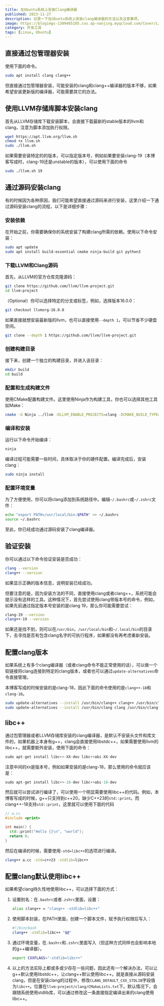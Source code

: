 ```yaml
---
title: 在Ubuntu系统上安装Clang编译器
published: 2023-11-27
description: 记录一下在Ubuntu系统上安装clang编译器的方法以及注意事项。
image: https://blogimgs-1309485105.cos.ap-nanjing.myqcloud.com/Cover/Linux/llvm.png
category: 开发工具
tags: [Linux, Ubuntu]
---
```


## 直接通过包管理器安装

使用下面的命令。

```bash
sudo apt install clang clang++
```

但直接通过包管理器安装，可能安装的clang和clang++编译器的版本不够，如果希望安装更新版的编译器，可能需要其它的办法。

## 使用LLVM存储库脚本安装clang

首先从LLVM存储库下载安装脚本，会直接下载最新的stable版本的llvm和clang，注意为脚本添加执行权限。

```bash
wget https://apt.llvm.org/llvm.sh
chmod +x llvm.sh
sudo ./llvm.sh
```

如果需要安装特定的的版本，可以指定版本号，例如如果要安装clang-19（本博客写成时，clang-19还是unstable的版本），可以使用下面的命令

```bash
sudo ./llvm.sh 19
```

## 通过源码安装clang

有的时候因为各种原因，我们可能希望直接通过源码来进行安装，这里介绍一下通过源码安装clang的流程，以下是详细步骤：

### 安装依赖

在开始之前，你需要确保你的系统安装了构建clang所需的依赖。使用以下命令安装：

```bash
sudo apt update
sudo apt install build-essential cmake ninja-build git python3
```

### 下载LLVM和Clang源码

首先，从LLVM的官方仓库克隆源码：

```bash
git clone https://github.com/llvm/llvm-project.git
cd llvm-project
```

（Optional）你可以选择特定的分支或标签，例如，选择版本16.0.0：

```bash
git checkout llvmorg-16.0.0
```

如果直接就想安装最新版的llvm，也可以直接使用`--depth 1`，可以节省不少硬盘空间。

```bash
git clone --depth 1 https://github.com/llvm/llvm-project.git
```

### 创建构建目录

接下来，创建一个独立的构建目录，并进入该目录：

```bash
mkdir build
cd build
```

### 配置和生成构建文件

使用CMake配置构建文件。这里使用Ninja作为构建工具，你也可以选择其他工具如Make：

```bash
cmake -G Ninja ../llvm -DLLVM_ENABLE_PROJECTS=clang -DCMAKE_BUILD_TYPE=Release -DLLVM_TARGETS_TO_BUILD=X86
```

### 编译和安装

运行以下命令开始编译：

```bash
ninja
```

编译过程可能需要一些时间，具体取决于你的硬件配置。编译完成后，安装clang：

```bash
sudo ninja install
```

### 配置环境变量

为了方便使用，你可以将clang添加到系统路径中。编辑`~/.bashrc`或`~/.zshrc`文件：

```bash
echo "export PATH=/usr/local/bin:$PATH" >> ~/.bashrc
source ~/.bashrc
```

至此，你已经成功通过源码安装了clang编译器。

## 验证安装

你可以通过以下命令验证安装是否成功：

```bash
clang --version
clang++ --version
```

如果显示正确的版本信息，说明安装已经成功。

但要注意的是，因为安装方法的不同，直接使用clang或者clang++，系统可能会提示没有这样的工具。这种情况下，首先尝试使用clang带版本号的命令，例如，如果先前通过指定版本号安装的是clang 19，那么你可能需要尝试：

```bash
clang-19 --version
clang++-19 --version
```

如果还是找不到，则可以在`/usr/bin`，`/usr/local/bin`和`~/.local/bin`的目录下，去寻找是否有包含clang名字的可执行程序，如果都没有再考虑重新安装。

## 配置clang版本

如果系统上有多个clang编译器（或者clang命令不能正常使用的话），可以做一个软链接将clang连接到特定的clang版本，或者也可以通过`update-alternatives`命令直接管理。

本博客写成的时候安装的是clang-18，因此下面的命令使用的是`clang++-18`和`clang-18`。

```bash
sudo update-alternatives --install /usr/bin/clang++ clang++ /usr/bin/clang++-18 100
sudo update-alternatives --install /usr/bin/clang clang /usr/bin/clang-18 100
```

## libc++

通过包管理器或者LLVM存储库安装的clang编译器，是默认不安装头文件和库文件的，如果机器上本身有g++，clang会直接使用libstdc++，如果需要使用llvm的libc++，就需要额外安装，使用下面的命令：

```cpp
sudo apt-get install libc++-XX-dev libc++abi-XX-dev
```

注意中间的`XX`是版本号，例如如果安装的是clang-18，那么使用的命令就应该是：

```cpp
sudo apt-get install libc++-18-dev libc++abi-18-dev
```

然后就可以尝试进行编译了，可以使用一个明显需要使用libc++的代码。例如，本博客写成的时候，g++只支持到c++20，缺少C++23的`std::print`。而clang++-18支持`std::print`，这里就可以使用下面的代码

```cpp
// a.cc
#include <print>

int main() {
  std::print("Hello {}\n", "world");
  return 0;
}
```

然后在编译的时候，需要使用`-std=libc++`的选项进行编译。

```bash
clang++ a.cc -std=c++23 -stdlib=libc++
```

## 配置clang默认使用libc++

如果希望clang持久性地使用libc++，可以选择下面的方式：

1. 设置别名：在`.bashrc`或者`.zshrc`里面，设置：

    ```bash
    alias clang++ = "clang++ -stdlib=libc++"
    ```
2. 使用脚本封装，在PATH里面，创建一个脚本文件，赋予执行权限后写入：

    ```bash
    #!/bin/bash
    clang++ -stdlib=libc++ "$@"
    ```
3. 通过环境变量，在`.bashrc`和`.zshrc`里面写入（但这种方式同样也会影响本地的g++编译器）。

    ```bash
    export CXXFLAGS="-stdlib=libc++"
    ```
4. 以上的方法实际上都或多或少存在一些问题，因此还有一个解决办法，可以让g++默认使用libstdc++，让clang++默认使用libc++。就是直接从源码安装clang，但是在安装clang的过程中，修改`CLANG_DEFAULT_CXX_STDLIB`字段值为`libc++`。位置在`llvm-project/clang/CMakeLists.txt`下。默认情况下，会跟随系统使用stdlib库，可以通过修改这一条直接指定编译出来的clang使用libc++。

